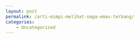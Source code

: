 ```yaml
---
layout: post
permalink: /arti-mimpi-melihat-naga-emas-terbang/
categories:
    - Uncategorized
---
```


